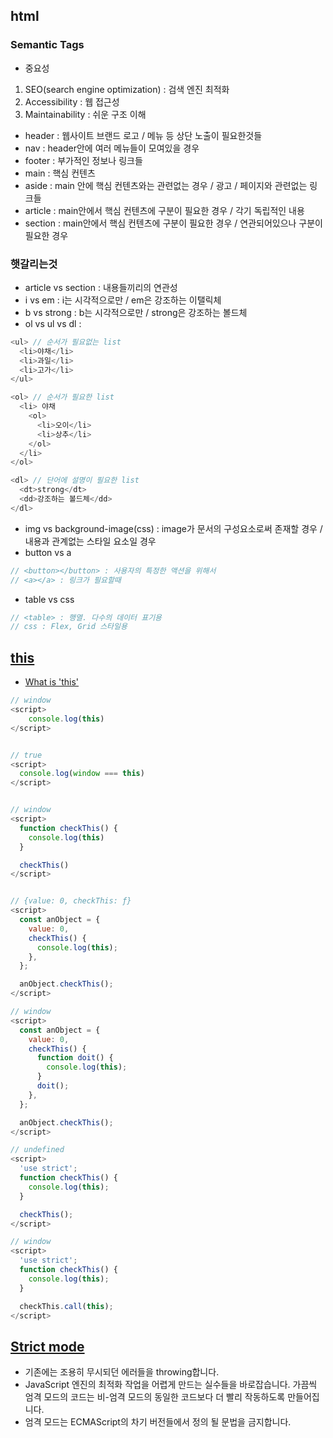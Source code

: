 ## html

### Semantic Tags

- 중요성

1. SEO(search engine optimization) : 검색 엔진 최적화
2. Accessibility : 웹 접근성
3. Maintainability : 쉬운 구조 이해

- header : 웹사이트 브랜드 로고 / 메뉴 등 상단 노출이 필요한것들
- nav : header안에 여러 메뉴들이 모여있을 경우
- footer : 부가적인 정보나 링크들
- main : 핵심 컨텐츠
- aside : main 안에 핵심 컨텐츠와는 관련없는 경우 / 광고 / 페이지와 관련없는 링크들
- article : main안에서 핵심 컨텐츠에 구분이 필요한 경우 / 각기 독립적인 내용
- section : main안에서 핵심 컨텐츠에 구분이 필요한 경우 / 연관되어있으나 구분이 필요한 경우

### 햇갈리는것

- article vs section : 내용들끼리의 연관성
- i vs em : i는 시각적으로만 / em은 강조하는 이탤릭체
- b vs strong : b는 시각적으로만 / strong은 강조하는 볼드체
- ol vs ul vs dl :

```js
<ul> // 순서가 필요없는 list
  <li>야채</li>
  <li>과일</li>
  <li>고가</li>
</ul>

<ol> // 순서가 필요한 list
  <li> 야채
    <ol>
      <li>오이</li>
      <li>상추</li>
    </ol>
  </li>
</ol>

<dl> // 단어에 설명이 필요한 list
  <dt>strong</dt>
  <dd>강조하는 볼드체</dd>
</dl>
```

- img vs background-image(css) : image가 문서의 구성요소로써 존재할 경우 / 내용과 관계없는 스타일 요소일 경우
- button vs a

```js
// <button></button> : 사용자의 특정한 액션을 위해서
// <a></a> : 링크가 필요할때
```

- table vs css

```js
// <table> : 행열. 다수의 데이터 표기용
// css : Flex, Grid 스타일용
```

## [this](https://developer.mozilla.org/ko/docs/Web/JavaScript/Reference/Operators/this)

- [What is 'this'](https://www.youtube.com/watch?v=kb0Af7dzCTs)

```js
// window
<script>
	console.log(this)
</script>


// true
<script>
  console.log(window === this)
</script>


// window
<script>
  function checkThis() {
    console.log(this)
  }

  checkThis()
</script>


// {value: 0, checkThis: ƒ}
<script>
  const anObject = {
    value: 0,
    checkThis() {
      console.log(this);
    },
  };

  anObject.checkThis();
</script>

// window
<script>
  const anObject = {
    value: 0,
    checkThis() {
      function doit() {
        console.log(this);
      }
      doit();
    },
  };

  anObject.checkThis();
</script>

// undefined
<script>
  'use strict';
  function checkThis() {
    console.log(this);
  }

  checkThis();
</script>

// window
<script>
  'use strict';
  function checkThis() {
    console.log(this);
  }

  checkThis.call(this);
</script>
```

## [Strict mode](https://developer.mozilla.org/ko/docs/Web/JavaScript/Reference/Strict_mode)

- 기존에는 조용히 무시되던 에러들을 throwing합니다.
- JavaScript 엔진의 최적화 작업을 어렵게 만드는 실수들을 바로잡습니다. 가끔씩 엄격 모드의 코드는 비-엄격 모드의 동일한 코드보다 더 빨리 작동하도록 만들어집니다.
- 엄격 모드는 ECMAScript의 차기 버전들에서 정의 될 문법을 금지합니다.
